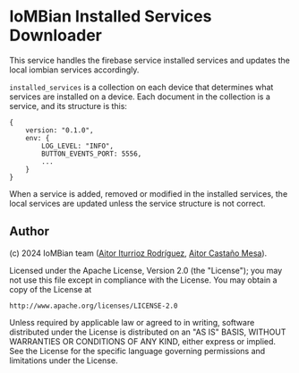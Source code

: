 # IoMBian Installed Services Downloader

This service handles the firebase service installed services and updates the local iombian services accordingly.

`installed_services` is a collection on each device that determines what services are installed on a device.
Each document in the collection is a service, and its structure is this:
```
{
    version: "0.1.0",
    env: {
        LOG_LEVEL: "INFO",
        BUTTON_EVENTS_PORT: 5556,
        ...
    }
}
```

When a service is added, removed or modified in the installed services, the local services are updated unless the service structure is not correct.

## Author
(c) 2024 IoMBian team ([Aitor Iturrioz Rodríguez](https://github.com/bodiroga), [Aitor Castaño Mesa](https://github.com/aitorcas23)).

Licensed under the Apache License, Version 2.0 (the "License");
you may not use this file except in compliance with the License.
You may obtain a copy of the License at

    http://www.apache.org/licenses/LICENSE-2.0

Unless required by applicable law or agreed to in writing, software
distributed under the License is distributed on an "AS IS" BASIS,
WITHOUT WARRANTIES OR CONDITIONS OF ANY KIND, either express or implied.
See the License for the specific language governing permissions and
limitations under the License.
